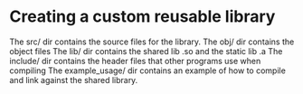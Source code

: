 Creating a custom reusable library
==================================

The src/ dir contains the source files for the library.
The obj/ dir contains the object files 
The lib/ dir contains the shared lib .so and the static lib .a
The include/ dir contains the header files that other programs use when compiling
The example_usage/ dir contains an example of how to compile and link against the shared library.
